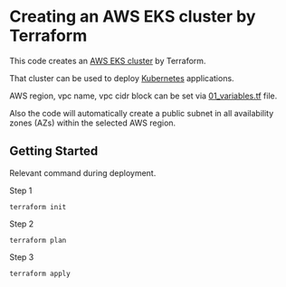 # Creating an AWS EKS cluster by Terraform
This code creates an [AWS EKS cluster](https://docs.aws.amazon.com/eks/latest/userguide/clusters.html) by Terraform.

That cluster can be used to deploy [Kubernetes](https://kubernetes.io/) applications.

AWS region, vpc name, vpc cidr block can be set via [01_variables.tf](https://github.com/kusumsiri/aws_eks_cluster/blob/main/01_variables.tf) file.

Also the code will automatically create a public subnet in all availability zones (AZs) within the selected AWS region.

## Getting Started
Relevant command during deployment.

Step 1 
```
terraform init
```
Step 2
```
terraform plan
```
Step 3
```
terraform apply
```
